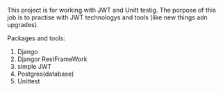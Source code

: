 This project is for working with JWT and Unitt testig. 
The porpose of this job is to practise with JWT technologys and tools (like new things adn upgrades).


Packages and tools:
1. Django
2. Djangor RestFrameWork
3. simple JWT
4. Postgres(database)
5. Unittest
